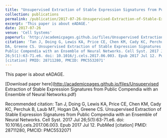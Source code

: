 ```yaml
---
title: "Unsupervised Extraction of Stable Expression Signatures from Public Compendia with an Ensemble of Neural Networks."
collection: publications
permalink: /publication/2017-07-26-Unsupervised-Extraction-of-Stable-Expression-Signatures-from-Public-Compendia-with-an-Ensemble-of-Neural-Networks
excerpt: 'This paper is about eADAGE.'
date: 2017-07-26
venue: 'Cell Systems'
paperurl: 'http://academicpages.github.io/files/Unsupervised Extraction of Stable Expression Signatures from Public Compendia with an Ensemble of Neural Networks.pdf'
citation: 'Tan J, Doing G, Lewis KA, Price CE, Chen KM, Cady KC, Perchuk B, Laub MT, Hogan
DA, Greene CS. Unsupervised Extraction of Stable Expression Signatures from
Public Compendia with an Ensemble of Neural Networks. Cell Syst. 2017 Jul
26;5(1):63-71.e6. doi: 10.1016/j.cels.2017.06.003. Epub 2017 Jul 12. PubMed
[citation] PMID: 28711280, PMCID: PMC5532071'
---
```

This paper is about eADAGE.

[Download paper here](http://academicpages.github.io/files/Unsupervised Extraction of Stable Expression Signatures from Public Compendia with an Ensemble of Neural Networks.pdf)

Recommended citation: Tan J, Doing G, Lewis KA, Price CE, Chen KM, Cady KC, Perchuk B, Laub MT, Hogan
DA, Greene CS. Unsupervised Extraction of Stable Expression Signatures from
Public Compendia with an Ensemble of Neural Networks. Cell Syst. 2017 Jul
26;5(1):63-71.e6. doi: 10.1016/j.cels.2017.06.003. Epub 2017 Jul 12. PubMed
[citation] PMID: 28711280, PMCID: PMC5532071